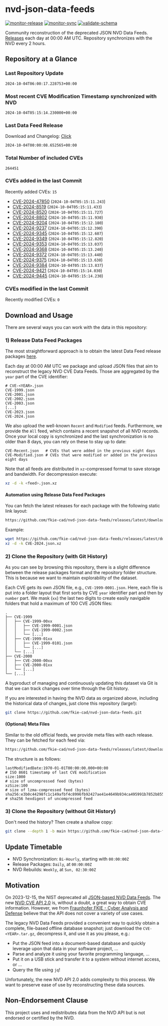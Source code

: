 # nvd-json-data-feeds

[![monitor-release](https://github.com/fkie-cad/nvd-json-data-feeds/actions/workflows/monitor_release.yml/badge.svg)](https://github.com/fkie-cad/nvd-json-data-feeds/actions/workflows/monitor_release.yml)
[![monitor-sync](https://github.com/fkie-cad/nvd-json-data-feeds/actions/workflows/monitor_sync.yml/badge.svg)](https://github.com/fkie-cad/nvd-json-data-feeds/actions/workflows/monitor_sync.yml)
[![validate-schema](https://github.com/fkie-cad/nvd-json-data-feeds/actions/workflows/validate_schema.yml/badge.svg)](https://github.com/fkie-cad/nvd-json-data-feeds/actions/workflows/validate_schema.yml)

Community reconstruction of the deprecated JSON NVD Data Feeds.
[Releases](https://github.com/fkie-cad/nvd-json-data-feeds/releases/latest) each day at 00:00 AM UTC.
Repository synchronizes with the NVD every 2 hours.

## Repository at a Glance

### Last Repository Update

```plain
2024-10-04T06:00:17.228753+00:00
```

### Most recent CVE Modification Timestamp synchronized with NVD

```plain
2024-10-04T05:15:14.230000+00:00
```

### Last Data Feed Release

Download and Changelog: [Click](https://github.com/fkie-cad/nvd-json-data-feeds/releases/latest)

```plain
2024-10-04T00:00:08.652565+00:00
```

### Total Number of included CVEs

```plain
264451
```

### CVEs added in the last Commit

Recently added CVEs: `15`

- [CVE-2024-47850](CVE-2024/CVE-2024-478xx/CVE-2024-47850.json) (`2024-10-04T05:15:11.243`)
- [CVE-2024-8519](CVE-2024/CVE-2024-85xx/CVE-2024-8519.json) (`2024-10-04T05:15:11.433`)
- [CVE-2024-8520](CVE-2024/CVE-2024-85xx/CVE-2024-8520.json) (`2024-10-04T05:15:11.727`)
- [CVE-2024-8802](CVE-2024/CVE-2024-88xx/CVE-2024-8802.json) (`2024-10-04T05:15:11.930`)
- [CVE-2024-9204](CVE-2024/CVE-2024-92xx/CVE-2024-9204.json) (`2024-10-04T05:15:12.180`)
- [CVE-2024-9237](CVE-2024/CVE-2024-92xx/CVE-2024-9237.json) (`2024-10-04T05:15:12.390`)
- [CVE-2024-9345](CVE-2024/CVE-2024-93xx/CVE-2024-9345.json) (`2024-10-04T05:15:12.607`)
- [CVE-2024-9349](CVE-2024/CVE-2024-93xx/CVE-2024-9349.json) (`2024-10-04T05:15:12.820`)
- [CVE-2024-9353](CVE-2024/CVE-2024-93xx/CVE-2024-9353.json) (`2024-10-04T05:15:13.037`)
- [CVE-2024-9368](CVE-2024/CVE-2024-93xx/CVE-2024-9368.json) (`2024-10-04T05:15:13.240`)
- [CVE-2024-9372](CVE-2024/CVE-2024-93xx/CVE-2024-9372.json) (`2024-10-04T05:15:13.440`)
- [CVE-2024-9375](CVE-2024/CVE-2024-93xx/CVE-2024-9375.json) (`2024-10-04T05:15:13.630`)
- [CVE-2024-9384](CVE-2024/CVE-2024-93xx/CVE-2024-9384.json) (`2024-10-04T05:15:13.837`)
- [CVE-2024-9421](CVE-2024/CVE-2024-94xx/CVE-2024-9421.json) (`2024-10-04T05:15:14.030`)
- [CVE-2024-9445](CVE-2024/CVE-2024-94xx/CVE-2024-9445.json) (`2024-10-04T05:15:14.230`)


### CVEs modified in the last Commit

Recently modified CVEs: `0`



## Download and Usage

There are several ways you can work with the data in this repository:

### 1) Release Data Feed Packages

The most straightforward approach is to obtain the latest Data Feed release packages [here](https://github.com/fkie-cad/nvd-json-data-feeds/releases/latest).

Each day at 00:00 AM UTC we package and upload JSON files that aim to reconstruct the legacy NVD CVE Data Feeds.
Those are aggregated by the `year` part of the CVE identifier:

```
# CVE-<YEAR>.json
CVE-1999.json
CVE-2001.json
CVE-2002.json
CVE-2003.json
[...]
CVE-2023.json
CVE-2024.json
```

We also upload the well-known `Recent` and `Modified` feeds.
Furthermore, we provide the `All` feed, which contains a recent snapshot of all NVD records.
Once your local copy is synchronized and the last synchronization is no older than 8 days, you can rely on these to stay up to date:

```plain
CVE-Recent.json   # CVEs that were added in the previous eight days
CVE-Modified.json # CVEs that were modified or added in the previous eight days
```

Note that all feeds are distributed in `xz`-compressed format to save storage and bandwidth.
For decompression execute:

```sh
xz -d -k <feed>.json.xz
```

#### Automation using Release Data Feed Packages

You can fetch the latest releases for each package with the following static link layout:

```sh
https://github.com/fkie-cad/nvd-json-data-feeds/releases/latest/download/CVE-<YEAR>.json.xz
```

Example:

```sh
wget https://github.com/fkie-cad/nvd-json-data-feeds/releases/latest/download/CVE-2024.json.xz
xz -d -k CVE-2024.json.xz
```

### 2) Clone the Repository (with Git History)

As you can see by browsing this repository, there is a slight difference between the release packages format and the repository folder structure.
This is because we want to maintain explorability of the dataset.

Each CVE gets its own JSON file, e.g., `CVE-1999-0001.json`.
Here, each file is put into a folder layout that first sorts by CVE `year` identifier part and then by `number` part.
We mask (`xx`) the last two digits to create easily navigable folders that hold a maximum of 100 CVE JSON files:

```plain
.
├── CVE-1999
│   ├── CVE-1999-00xx
│   │   ├── CVE-1999-0001.json
│   │   ├── CVE-1999-0002.json
│   │   └── [...]
│   ├── CVE-1999-01xx
│   │   ├── CVE-1999-0101.json
│   │   └── [...]
│   └── [...]
├── CVE-2000
│   ├── CVE-2000-00xx
│   ├── CVE-2000-01xx
│   └── [...]
└── [...]
```

A byproduct of managing and continuously updating this dataset via Git is that we can track changes over time through the Git history.

If you are interested in having the NVD data as organized above, including the historical data of changes, just clone this repository (large!):

```sh
git clone https://github.com/fkie-cad/nvd-json-data-feeds.git
```

#### (Optional) Meta Files

Similar to the old official feeds, we provide meta files with each release. They can be fetched for each feed via:

```sh
https://github.com/fkie-cad/nvd-json-data-feeds/releases/latest/download/CVE-<YEAR>.meta
```

The structure is as follows:

```plain
lastModifiedDate:1970-01-01T00:00:00.000+00:00                          # ISO 8601 timestamp of last CVE modification
size:1000                                                               # size of uncompressed feed (bytes)
xzSize:100                                                              # size of lzma-compressed feed (bytes)
sha256:e3b0c44298fc1c149afbf4c8996fb92427ae41e4649b934ca495991b7852b855 # sha256 hexdigest of uncompressed feed
```

### 3) Clone the Repository (without Git History)

Don't need the history? Then create a shallow copy:

```sh
git clone --depth 1 -b main https://github.com/fkie-cad/nvd-json-data-feeds.git
```


## Update Timetable

* NVD Synchronization: `Bi-Hourly`, starting with `00:00:00Z`
* Release Packages: `Daily`, at `00:00:00Z`
* NVD Rebuilds: `Weekly`, at `Sun, 02:30:00Z`


## Motivation

On 2023-12-15, the NIST deprecated all [JSON-based NVD Data Feeds](https://nvd.nist.gov/vuln/data-feeds#divRetirementBanner-1).
The new [NVD CVE API 2.0](https://nvd.nist.gov/developers/vulnerabilities) is, without a doubt, a great way to obtain CVE information.
However, we from [Fraunhofer FKIE - Cyber Analysis and Defense](https://www.fkie.fraunhofer.de/en/departments/cad.html) believe that the API does not cover a variety of use cases.

The legacy NVD Data Feeds provided a convenient way to quickly obtain a complete, file-based offline database snapshot; just download the `CVE-<YEAR>.tar.gz`, decompress it, and use it as you please, e.g.:

- Put the JSON feed into a document-based database and quickly leverage upon that data in your software project, ...
- Parse and analyze it using your favorite programming language, ...
- Put it on a USB stick and transfer it to a system without internet access, or ...
- Query the file using `jq`!

Unfortunately, the new NVD API 2.0 adds complexity to this process.
We want to preserve ease of use by reconstructing these data sources.

## Non-Endorsement Clause

This project uses and redistributes data from the NVD API but is not endorsed or certified by the NVD.
